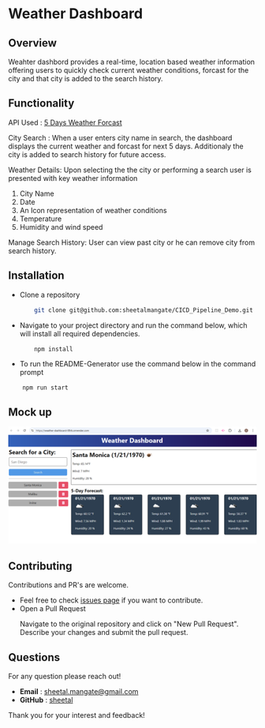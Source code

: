 # Weather Dashboard


## Overview
Weahter dashbord provides a real-time, location based weather information offering users to quickly check current weather conditions, forcast for the city and that city is added to the search history.

## Functionality
API Used : [5 Days Weather Forcast](https://openweathermap.org/forecast5)

City Search : When a user enters city name in search, the dashboard displays the current weather and forcast for next 5 days. Additionaly the city is added to search history for future access.  

Weather Details: Upon selecting the the city or performing a search user is presented with key weather information
 1. City Name
 2. Date
 3. An Icon representation of weather conditions 
 4. Temperature 
 5. Humidity and wind speed

Manage Search History: User can view past city or he can remove city from search history.

## Installation

- Clone a repository 
  ```sh
      git clone git@github.com:sheetalmangate/CICD_Pipeline_Demo.git
  ```

- Navigate to your project directory and run the command below, which will install all required dependencies. 
  ```sh
      npm install
  ```

- To run the README-Generator use the command below in the command prompt
```
    npm run start
```
## Mock up

  ![Dashboard UI](images/weather_dashboard_demo.png)

## Contributing
Contributions and PR's are welcome.

- Feel free to check [issues page](https://github.com/sheetalmangate/weather_dashboard/issues) if you want to contribute.
- Open a Pull Request 
    <p>Navigate to the original repository and click on "New Pull Request". Describe your changes and submit the pull request.</p>

## Questions
  For any question please reach out!

  - **Email** : [sheetal.mangate@gmail.com](sheetal.mangate@gmail.com)
  - **GitHub** : [sheetal](https://github.com/sheetalmangate) 

Thank you for your interest and feedback! 

